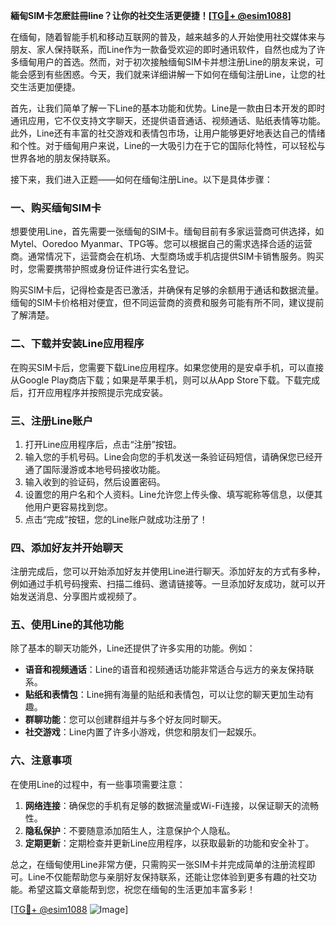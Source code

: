 **緬甸SIM卡怎麽註冊line？让你的社交生活更便捷！[[TG💪+ @esim1088](https://t.me/s/esim1088)]**

在缅甸，随着智能手机和移动互联网的普及，越来越多的人开始使用社交媒体来与朋友、家人保持联系，而Line作为一款备受欢迎的即时通讯软件，自然也成为了许多缅甸用户的首选。然而，对于初次接触缅甸SIM卡并想注册Line的朋友来说，可能会感到有些困惑。今天，我们就来详细讲解一下如何在缅甸注册Line，让您的社交生活更加便捷。

首先，让我们简单了解一下Line的基本功能和优势。Line是一款由日本开发的即时通讯应用，它不仅支持文字聊天，还提供语音通话、视频通话、贴纸表情等功能。此外，Line还有丰富的社交游戏和表情包市场，让用户能够更好地表达自己的情绪和个性。对于缅甸用户来说，Line的一大吸引力在于它的国际化特性，可以轻松与世界各地的朋友保持联系。

接下来，我们进入正题——如何在缅甸注册Line。以下是具体步骤：

### **一、购买缅甸SIM卡**
想要使用Line，首先需要一张缅甸的SIM卡。缅甸目前有多家运营商可供选择，如Mytel、Ooredoo Myanmar、TPG等。您可以根据自己的需求选择合适的运营商。通常情况下，运营商会在机场、大型商场或手机店提供SIM卡销售服务。购买时，您需要携带护照或身份证件进行实名登记。

购买SIM卡后，记得检查是否已激活，并确保有足够的余额用于通话和数据流量。缅甸的SIM卡价格相对便宜，但不同运营商的资费和服务可能有所不同，建议提前了解清楚。

### **二、下载并安装Line应用程序**
在购买SIM卡后，您需要下载Line应用程序。如果您使用的是安卓手机，可以直接从Google Play商店下载；如果是苹果手机，则可以从App Store下载。下载完成后，打开应用程序并按照提示完成安装。

### **三、注册Line账户**
1. 打开Line应用程序后，点击“注册”按钮。
2. 输入您的手机号码。Line会向您的手机发送一条验证码短信，请确保您已经开通了国际漫游或本地号码接收功能。
3. 输入收到的验证码，然后设置密码。
4. 设置您的用户名和个人资料。Line允许您上传头像、填写昵称等信息，以便其他用户更容易找到您。
5. 点击“完成”按钮，您的Line账户就成功注册了！

### **四、添加好友并开始聊天**
注册完成后，您可以开始添加好友并使用Line进行聊天。添加好友的方式有多种，例如通过手机号码搜索、扫描二维码、邀请链接等。一旦添加好友成功，就可以开始发送消息、分享图片或视频了。

### **五、使用Line的其他功能**
除了基本的聊天功能外，Line还提供了许多实用的功能。例如：
- **语音和视频通话**：Line的语音和视频通话功能非常适合与远方的亲友保持联系。
- **贴纸和表情包**：Line拥有海量的贴纸和表情包，可以让您的聊天更加生动有趣。
- **群聊功能**：您可以创建群组并与多个好友同时聊天。
- **社交游戏**：Line内置了许多小游戏，供您和朋友们一起娱乐。

### **六、注意事项**
在使用Line的过程中，有一些事项需要注意：
1. **网络连接**：确保您的手机有足够的数据流量或Wi-Fi连接，以保证聊天的流畅性。
2. **隐私保护**：不要随意添加陌生人，注意保护个人隐私。
3. **定期更新**：定期检查并更新Line应用程序，以获取最新的功能和安全补丁。

总之，在缅甸使用Line非常方便，只需购买一张SIM卡并完成简单的注册流程即可。Line不仅能帮助您与亲朋好友保持联系，还能让您体验到更多有趣的社交功能。希望这篇文章能帮到您，祝您在缅甸的生活更加丰富多彩！

[[TG💪+ @esim1088](https://t.me/s/esim1088) ![Image](https://i.postimg.cc/4NQfJmqS/Snipaste-2025-05-13-00-14-12.png)]